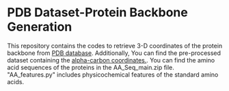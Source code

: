 # PDB Dataset-Protein Backbone Generation
 This repository contains the codes to retrieve 3-D coordinates of the protein backbone from [PDB database][1]. Additionally, You can find the pre-processed dataset containing the [alpha-carbon coordinates.][2]. You can find the amino acid sequences of the proteins in the AA_Seq_main.zip file. "AA_features.py" includes physicochemical features of the standard amino acids. 


[1]: https://files.wwpdb.org/pub/pdb/data/biounit/PDB/divided/

[2]: https://uottawa-my.sharepoint.com/personal/fsole078_uottawa_ca/_layouts/15/guestaccess.aspx?docid=074356a5d40844683a4c31fea17cfa56a&authkey=AZdy7nF7VP0wl_IGgEkcxc8&e=iOswpm


